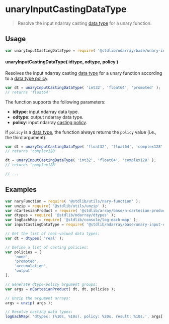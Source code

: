 <!--

@license Apache-2.0

Copyright (c) 2025 The Stdlib Authors.

Licensed under the Apache License, Version 2.0 (the "License");
you may not use this file except in compliance with the License.
You may obtain a copy of the License at

   http://www.apache.org/licenses/LICENSE-2.0

Unless required by applicable law or agreed to in writing, software
distributed under the License is distributed on an "AS IS" BASIS,
WITHOUT WARRANTIES OR CONDITIONS OF ANY KIND, either express or implied.
See the License for the specific language governing permissions and
limitations under the License.

-->

# unaryInputCastingDataType

> Resolve the input ndarray casting [data type][@stdlib/ndarray/dtypes] for a unary function.

<!-- Section to include introductory text. Make sure to keep an empty line after the intro `section` element and another before the `/section` close. -->

<section class="intro">

</section>

<!-- /.intro -->

<!-- Package usage documentation. -->

<section class="usage">

## Usage

```javascript
var unaryInputCastingDataType = require( '@stdlib/ndarray/base/unary-input-casting-dtype' );
```

#### unaryInputCastingDataType( idtype, odtype, policy )

Resolves the input ndarray casting [data type][@stdlib/ndarray/dtypes] for a unary function according to a [data type policy][@stdlib/ndarray/input-casting-policies].

```javascript
var dt = unaryInputCastingDataType( 'int32', 'float64', 'promoted' );
// returns 'float64'
```

The function supports the following parameters:

-   **idtype**: input ndarray data type.
-   **odtype**: output ndarray data type.
-   **policy**: input ndarray [casting policy][@stdlib/ndarray/input-casting-policies].

If `policy` is a [data type][@stdlib/ndarray/dtypes], the function always returns the `policy` value (i.e., the third argument).

```javascript
var dt = unaryInputCastingDataType( 'float32', 'float64', 'complex128' );
// returns 'complex128'

dt = unaryInputCastingDataType( 'int32', 'float64', 'complex128' );
// returns 'complex128'

// ...
```

</section>

<!-- /.usage -->

<!-- Package usage notes. Make sure to keep an empty line after the `section` element and another before the `/section` close. -->

<section class="notes">

</section>

<!-- /.notes -->

<!-- Package usage examples. -->

<section class="examples">

## Examples

<!-- eslint no-undef: "error" -->

```javascript
var naryFunction = require( '@stdlib/utils/nary-function' );
var unzip = require( '@stdlib/utils/unzip' );
var nCartesianProduct = require( '@stdlib/array/base/n-cartesian-product' );
var dtypes = require( '@stdlib/ndarray/dtypes' );
var logEachMap = require( '@stdlib/console/log-each-map' );
var inputCastingDataType = require( '@stdlib/ndarray/base/unary-input-casting-dtype' );

// Get the list of real-valued data types:
var dt = dtypes( 'real' );

// Define a list of casting policies:
var policies = [
    'none',
    'promoted',
    'accumulation',
    'output'
];

// Generate dtype-policy argument groups:
var args = nCartesianProduct( dt, dt, policies );

// Unzip the argument arrays:
args = unzip( args );

// Resolve casting data types:
logEachMap( 'dtypes: (%10s, %10s). policy: %20s. result: %10s.', args[ 0 ], args[ 1 ], args[ 2 ], naryFunction( inputCastingDataType, 3 ) );
```

</section>

<!-- /.examples -->

<!-- Section to include cited references. If references are included, add a horizontal rule *before* the section. Make sure to keep an empty line after the `section` element and another before the `/section` close. -->

<section class="references">

</section>

<!-- /.references -->

<!-- Section for related `stdlib` packages. Do not manually edit this section, as it is automatically populated. -->

<section class="related">

</section>

<!-- /.related -->

<!-- Section for all links. Make sure to keep an empty line after the `section` element and another before the `/section` close. -->

<section class="links">

[@stdlib/ndarray/dtypes]: https://github.com/stdlib-js/stdlib/tree/develop/lib/node_modules/%40stdlib/ndarray/dtypes

[@stdlib/ndarray/input-casting-policies]: https://github.com/stdlib-js/stdlib/tree/develop/lib/node_modules/%40stdlib/ndarray/input-casting-policies

</section>

<!-- /.links -->
